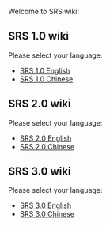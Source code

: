 Welcome to SRS wiki!

## SRS 1.0 wiki

Please select your language:
* [SRS 1.0 English](https://github.com/simple-rtmp-server/srs/wiki/v1_EN_Home)
* [SRS 1.0 Chinese](https://github.com/simple-rtmp-server/srs/wiki/v1_CN_Home)

## SRS 2.0 wiki

Please select your language:
* [SRS 2.0 English](https://github.com/simple-rtmp-server/srs/wiki/v2_EN_Home)
* [SRS 2.0 Chinese](https://github.com/simple-rtmp-server/srs/wiki/v2_CN_Home)

## SRS 3.0 wiki

Please select your language:
* [SRS 3.0 English](https://github.com/simple-rtmp-server/srs/wiki/v2_EN_Home)
* [SRS 3.0 Chinese](https://github.com/simple-rtmp-server/srs/wiki/v2_CN_Home)